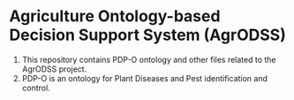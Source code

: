 # Agriculture Ontology-based Decision Support System (AgrODSS)
1. This repository contains PDP-O ontology and other files related to the AgrODSS project.
2. PDP-O is an ontology for Plant Diseases and Pest identification and control.
